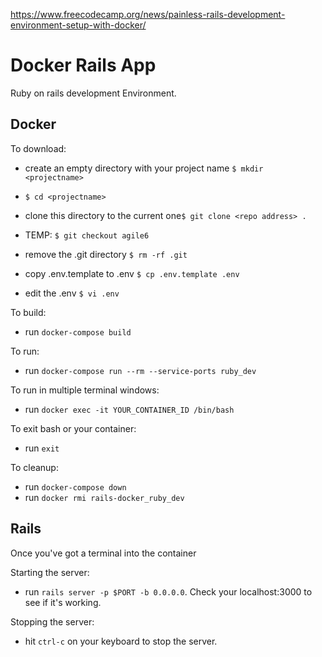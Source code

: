https://www.freecodecamp.org/news/painless-rails-development-environment-setup-with-docker/

# Docker Rails App

Ruby on rails development Environment.

## Docker

To download: 
- create an empty directory with your project name `$ mkdir <projectname>`

- `$ cd <projectname>`

- clone this directory to the current one`$ git clone <repo address> .`
- TEMP: `$ git checkout agile6`
- remove the .git directory  `$ rm -rf .git`


- copy .env.template to .env `$ cp .env.template .env`

- edit the .env `$ vi .env`
 
To build:

- run `docker-compose build`

To run:

- run `docker-compose run --rm --service-ports ruby_dev`

To run in multiple terminal windows:

- run `docker exec -it YOUR_CONTAINER_ID /bin/bash`

To exit bash or your container:

- run `exit`

To cleanup:

- run `docker-compose down`
- run `docker rmi rails-docker_ruby_dev`

## Rails

Once you've got a terminal into the container

Starting the server:

- run `rails server -p $PORT -b 0.0.0.0`. Check your localhost:3000 to see if it's working.

Stopping the server:

- hit `ctrl-c` on your keyboard to stop the server.
